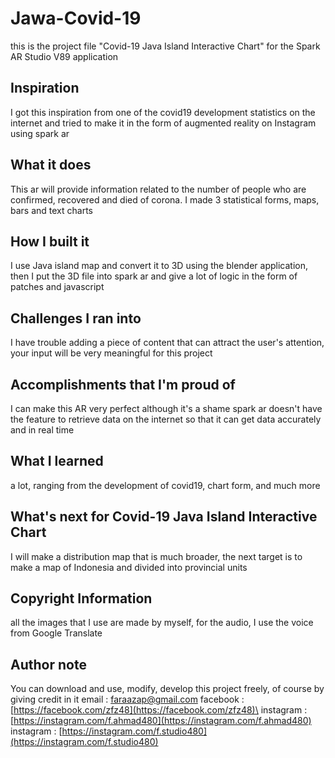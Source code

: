 # Jawa-Covid-19
this is the project file "Covid-19 Java Island Interactive Chart" for the Spark AR Studio V89 application

## Inspiration
I got this inspiration from one of the covid19 development statistics on the internet and tried to make it in the form of augmented reality on Instagram using spark ar

## What it does
This ar will provide information related to the number of people who are confirmed, recovered and died of corona. I made 3 statistical forms, maps, bars and text charts

## How I built it
I use Java island map and convert it to 3D using the blender application, then I put the 3D file into spark ar and give a lot of logic in the form of patches and javascript

## Challenges I ran into
I have trouble adding a piece of content that can attract the user's attention, your input will be very meaningful for this project

## Accomplishments that I'm proud of
I can make this AR very perfect although it's a shame spark ar doesn't have the feature to retrieve data on the internet so that it can get data accurately and in real time

## What I learned
a lot, ranging from the development of covid19, chart form, and much more

## What's next for Covid-19 Java Island Interactive Chart
I will make a distribution map that is much broader, the next target is to make a map of Indonesia and divided into provincial units

## Copyright Information
all the images that I use are made by myself, for the audio, I use the voice from Google Translate

## Author note
You can download and use, modify, develop this project freely, of course by giving credit in it
email : faraazap@gmail.com
facebook : [https://facebook.com/zfz48](https://facebook.com/zfz48)\
instagram : [https://instagram.com/f.ahmad480](https://instagram.com/f.ahmad480)
instagram : [https://instagram.com/f.studio480](https://instagram.com/f.studio480)
